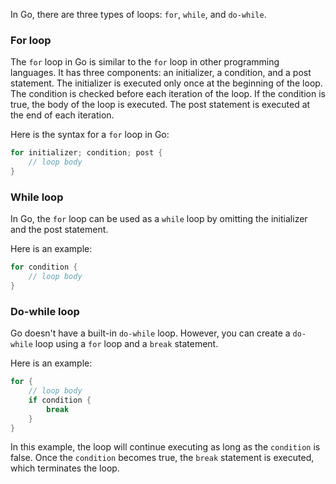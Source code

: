 In Go, there are three types of loops: `for`, `while`, and `do-while`.

### For loop
The `for` loop in Go is similar to the `for` loop in other programming languages. It has three components: an initializer, a condition, and a post statement. The initializer is executed only once at the beginning of the loop. The condition is checked before each iteration of the loop. If the condition is true, the body of the loop is executed. The post statement is executed at the end of each iteration.

Here is the syntax for a `for` loop in Go:

```go
for initializer; condition; post {
    // loop body
}
```

### While loop
In Go, the `for` loop can be used as a `while` loop by omitting the initializer and the post statement. 

Here is an example:

```go
for condition {
    // loop body
}
```

### Do-while loop
Go doesn't have a built-in `do-while` loop. However, you can create a `do-while` loop using a `for` loop and a `break` statement.

Here is an example:

```go
for {
    // loop body
    if condition {
        break
    }
}
```

In this example, the loop will continue executing as long as the `condition` is false. Once the `condition` becomes true, the `break` statement is executed, which terminates the loop.